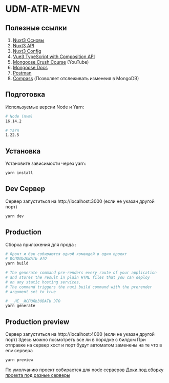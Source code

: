 # UDM-ATR-MEVN

## Полезные ссылки

1) [Nuxt3 Основы](https://v3.nuxtjs.org/guide/concepts/introduction)
2) [Nuxt3 API](https://v3.nuxtjs.org/api/composables/use-async-data)
3) [Nuxt3 Config](https://v3.nuxtjs.org/api/configuration/nuxt.config)
4) [Vue3 TypeScript with Composition API](https://vuejs.org/guide/typescript/composition-api.html)
5) [Mongoose Crush Course](https://www.youtube.com/watch?v=DZBGEVgL2eE&t=201s) (YouTube)
6) [Mongoose Docs](https://mongoosejs.com/docs/guides.html)
7) [Postman](https://www.postman.com/)
8) [Compass](https://www.mongodb.com/try/download/compass) (Позволяет отслеживать изменеия в MongoDB)

## Подготовка

Используемые версии Node и Yarn:

```bash
# Node (nvm)
16.14.2

# Yarn
1.22.5
```

## Установка

Установите зависимости через yarn:

```bash
yarn install
```

## Dev Сервер

Сервер запуститься на http://localhost:3000 (если не указан другой порт)

```bash
yarn dev
```

## Production

Сборка приложения для прода :

```bash
# Фронт и бэк собираются одной командой в один проект
# ИСПОЛЬЗОВАТЬ ЭТО
yarn build
```

```bash
# The generate command pre-renders every route of your application 
# and stores the result in plain HTML files that you can deploy 
# on any static hosting services. 
# The command triggers the nuxi build command with the prerender 
# argument set to true

# __НЕ__ИСПОЛЬЗОВАТЬ ЭТО
yarn generate
```

## Production preview

Сервер запуститься на http://localhost:4000 (если не указан другой порт)
Здесь можно посмотреть все ли в порядке с билдом
При отправке на сервер хост и порт будут автоматом заменены на те что в env сервера

```bash
yarn preview
```

По умолчанию проект собирается для node серверов [Доки под сборку проекта под разные серверы](https://v3.nuxtjs.org/guide/deploy/presets)
